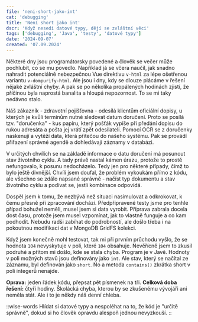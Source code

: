 ```yaml
---
file: 'neni-short-jako-int'
cat: 'debugging'
title: 'Není short jako int'
dscr: 'Když nesedí datové typy, dějí se zvláštní věci'
tags: ['debugging', 'Java', 'testy', 'datové typy']
date: '2024-09-07'
created: '07.09.2024'
---
```


Některé dny jsou programátorsky povedené a člověk se večer může pochlubit, co se mu povedlo. Například já se včera naučil, jak snadno nahradit potenciálně nebezpečnou Vue direktivu `v-html` za lépe ošetřenou variantu `v-dompurify-html`. Ale jsou i dny, kdy se dlouze plácáme v řešení nějaké zvláštní chyby. A pak se po několika propálených hodinách zjistí, že příčinou byla naprostá banalita a hloupá nepozornost. To se mi taky nedávno stalo.

Náš zákazník - zdravotní pojišťovna - odesílá klientům oficiální dopisy, u kterých je kvůli termínům nutné sledovat datum doručení. Proto se posílá tzv. "doručenka" - kus papíru, který pošťák vypíše při předání dopisu do rukou adresáta a pošta jej vrátí zpět odesilateli. Pomocí OCR se z doručenky naskenují a vytěží data, která přitečou do našeho systému. Pak se provádí přiřazení správné agendě a dohledávají záznamy v databázi. 

V určitých chvílích se na základě informace o datu doručení má posunout stav životního cyklu. A tady právě nastal kámen úrazu, protože to prostě nefungovalo, k posunu nedocházelo. Tedy jen pro některé případy, čímž to bylo ještě divnější. Chvíli jsem doufal, že problém vykoukám přímo z kódu, ale všechno se zdálo napsané správně - načíst typ dokumentu a stav životního cyklu a podívat se, jestli kombinace odpovídá.

Dospěl jsem k tomu, že nezbývá než situaci nasimulovat a odkrokovat, k čemu přesně při zpracování dochází. Předpřipravené testy jsme pro tenhle případ bohužel neměli, musel jsem si data vyrobit. Příprava zabrala docela dost času, protože jsem musel vzpomínat, jak to vlastně funguje a co kam podhodit. Nebudu radši zabíhat do podrobností, ale došlo třeba i na pokoutnou modifikaci dat v MongoDB GridFS kolekci.

Když jsem konečně mohl testovat, tak mi při prvním průchodu vyšlo, že se hodnota `104` nevyskytuje v poli, které `104` obsahuje. Nevěřícně jsem to zkusil podruhé a přitom mi došlo, kde se stala chyba. Program je v Javě. Hodnoty v poli možných stavů jsou definovány jako `int`. Ale stav, který se načítal ze záznamu, byl definován jako `short`. No a metoda `contains()` zkrátka short v poli integerů nenajde. 

**Oprava:** jeden řádek kódu, přepsat pět písmenek na tři. **Celková doba řešení:** čtyři hodiny. Školácká chyba, kterou by se zkušenému vývojáři ani neměla stát. Ale i to je někdy náš denní chleba.

::wise-words
Hlídat si datové typy a nespoléhat na to, že kód je "určitě správně", dokud si ho člověk opravdu alespoň jednou nevyzkouší.
::
